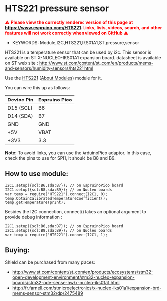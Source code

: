 <!--- Copyright (c) 2016 ST Microelectronics. See the file LICENSE for copying permission. -->
HTS221 pressure sensor
======================

<span style="color:red">:warning: **Please view the correctly rendered version of this page at https://www.espruino.com/HTS221. Links, lists, videos, search, and other features will not work correctly when viewed on GitHub** :warning:</span>

* KEYWORDS: Module,I2C,HTS221,IKS01A1,ST,pressure,sensor

HTS221 is a temperature sensor that can be used by i2c. This sensor is available on ST X-NUCLEO-IKS01A1 expansion board.
datasheet is available on ST web site : 
     http://www.st.com/content/st_com/en/products/mems-and-sensors/humidity-sensors/hts221.html

Use the [HTS221](/modules/HTS221.js) ([About Modules](/Modules)) module for it.

You can wire this up as follows:

| Device Pin | Espruino Pico |
| ---------- | ------------- |
| D15 (SCL)  | B6            |
| D14 (SDA)  | B7            |
| GND        | GND           |
| +5V        | VBAT          |
| +3V3       | 3.3           |

**Note:** To avoid links, you can use the ArduinoPico adaptor. In this case, check the pins to use for SPI1, it should be B8 and B9.

How to use module:
------------------

```
I2C1.setup({scl:B6,sda:B7}); // on EspruinoPico board
I2C1.setup({scl:B8,sda:B9}); // on Nucleo boards
var temp = require("HTS221").connect(I2C1, 0);
temp.ObtainCalibratedTemperatureCoefficient();
temp.getTemperature(print);
```

Besides the I2C connection, connect() takes an optional argument to provide debug information :
```
I2C1.setup({scl:B6,sda:B7}); // on EspruinoPico board
I2C1.setup({scl:B8,sda:B9}); // on Nucleo boards
var temp = require("HTS221").connect(I2C1, 1);
```

Buying:
-------

Shield can be purchased from many places:
* http://www.st.com/content/st_com/en/products/ecosystems/stm32-open-development-environment/stm32-nucleo-expansion-boards/stm32-ode-sense-hw/x-nucleo-iks01a1.html
* http://fr.farnell.com/stmicroelectronics/x-nucleo-iks01a1/expansion-brd-mems-sensor-stm32/dp/2475489


